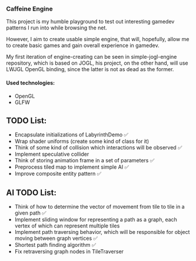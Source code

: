 ### Caffeine Engine

This project is my humble playground to test out interesting gamedev patterns I run into while browsing the net.

However, I aim to create usable simple engine, that will, hopefully, allow me to create basic games and gain overall experience in gamedev.

My first iteration of engine-creating can be seen in simple-jogl-engine repository, which is based on JOGL,
his project, on the other hand, will use LWJGL OpenGL binding, since the latter is not as dead as the former.

#### Used technologies: 
- OpenGL
- GLFW

## TODO List:
- Encapsulate initializations of LabyrinthDemo :white_check_mark:
- Wrap shader uniforms (create some kind of class for it)
- Think of some kind of collision which interactions will be observed :white_check_mark:
- Implement speculative collider
- Think of storing animation frame in a set of parameters :white_check_mark:
- Preprocess tiled map to implement simple AI :white_check_mark:
- Improve composite entity pattern :white_check_mark:

## AI TODO List:
- Think of how to determine the vector of movement from tile to tile in a given path :white_check_mark:
- Implement sliding window for representing a path as a graph, each vertex of which can represent multiple tiles
- Implement path traversing behavior, which will be responsible for object moving between graph vertices :white_check_mark:
- Shortest path finding algorithm :white_check_mark:
- Fix retraversing graph nodes in TileTraverser
